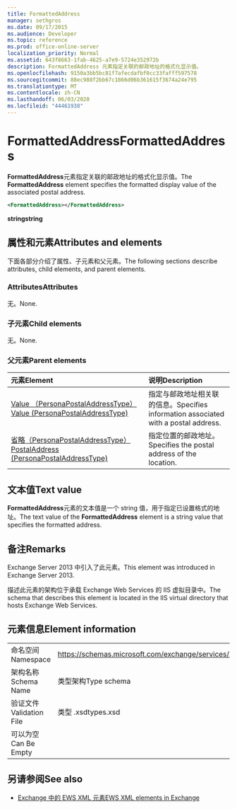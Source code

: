 ```yaml
---
title: FormattedAddress
manager: sethgros
ms.date: 09/17/2015
ms.audience: Developer
ms.topic: reference
ms.prod: office-online-server
localization_priority: Normal
ms.assetid: 643f8663-1fab-4625-a7e9-5724e352972b
description: FormattedAddress 元素指定关联的邮政地址的格式化显示值。
ms.openlocfilehash: 9150a3bb5bc81f7afecdafbf0cc33fafff597578
ms.sourcegitcommit: 88ec988f2bb67c1866d06b361615f3674a24e795
ms.translationtype: MT
ms.contentlocale: zh-CN
ms.lasthandoff: 06/03/2020
ms.locfileid: "44461938"
---
```

# <a name="formattedaddress"></a><span data-ttu-id="0966c-103">FormattedAddress</span><span class="sxs-lookup"><span data-stu-id="0966c-103">FormattedAddress</span></span>

<span data-ttu-id="0966c-104">**FormattedAddress**元素指定关联的邮政地址的格式化显示值。</span><span class="sxs-lookup"><span data-stu-id="0966c-104">The **FormattedAddress** element specifies the formatted display value of the associated postal address.</span></span> 
  
```XML
<FormattedAddress></FormattedAddress>
```

 <span data-ttu-id="0966c-105">**string**</span><span class="sxs-lookup"><span data-stu-id="0966c-105">**string**</span></span>
## <a name="attributes-and-elements"></a><span data-ttu-id="0966c-106">属性和元素</span><span class="sxs-lookup"><span data-stu-id="0966c-106">Attributes and elements</span></span>

<span data-ttu-id="0966c-107">下面各部分介绍了属性、子元素和父元素。</span><span class="sxs-lookup"><span data-stu-id="0966c-107">The following sections describe attributes, child elements, and parent elements.</span></span>
  
### <a name="attributes"></a><span data-ttu-id="0966c-108">Attributes</span><span class="sxs-lookup"><span data-stu-id="0966c-108">Attributes</span></span>

<span data-ttu-id="0966c-109">无。</span><span class="sxs-lookup"><span data-stu-id="0966c-109">None.</span></span>
  
### <a name="child-elements"></a><span data-ttu-id="0966c-110">子元素</span><span class="sxs-lookup"><span data-stu-id="0966c-110">Child elements</span></span>

<span data-ttu-id="0966c-111">无。</span><span class="sxs-lookup"><span data-stu-id="0966c-111">None.</span></span>
  
### <a name="parent-elements"></a><span data-ttu-id="0966c-112">父元素</span><span class="sxs-lookup"><span data-stu-id="0966c-112">Parent elements</span></span>

|<span data-ttu-id="0966c-113">**元素**</span><span class="sxs-lookup"><span data-stu-id="0966c-113">**Element**</span></span>|<span data-ttu-id="0966c-114">**说明**</span><span class="sxs-lookup"><span data-stu-id="0966c-114">**Description**</span></span>|
|:-----|:-----|
|[<span data-ttu-id="0966c-115">Value （PersonaPostalAddressType）</span><span class="sxs-lookup"><span data-stu-id="0966c-115">Value (PersonaPostalAddressType)</span></span>](value-personapostaladdresstype.md) <br/> |<span data-ttu-id="0966c-116">指定与邮政地址相关联的信息。</span><span class="sxs-lookup"><span data-stu-id="0966c-116">Specifies information associated with a postal address.</span></span>  <br/> |
|[<span data-ttu-id="0966c-117">省略（PersonaPostalAddressType）</span><span class="sxs-lookup"><span data-stu-id="0966c-117">PostalAddress (PersonaPostalAddressType)</span></span>](postaladdress-personapostaladdresstype.md) <br/> |<span data-ttu-id="0966c-118">指定位置的邮政地址。</span><span class="sxs-lookup"><span data-stu-id="0966c-118">Specifies the postal address of the location.</span></span>  <br/> |
   
## <a name="text-value"></a><span data-ttu-id="0966c-119">文本值</span><span class="sxs-lookup"><span data-stu-id="0966c-119">Text value</span></span>

<span data-ttu-id="0966c-120">**FormattedAddress**元素的文本值是一个 string 值，用于指定已设置格式的地址。</span><span class="sxs-lookup"><span data-stu-id="0966c-120">The text value of the **FormattedAddress** element is a string value that specifies the formatted address.</span></span> 
  
## <a name="remarks"></a><span data-ttu-id="0966c-121">备注</span><span class="sxs-lookup"><span data-stu-id="0966c-121">Remarks</span></span>

<span data-ttu-id="0966c-122">Exchange Server 2013 中引入了此元素。</span><span class="sxs-lookup"><span data-stu-id="0966c-122">This element was introduced in Exchange Server 2013.</span></span>
  
<span data-ttu-id="0966c-123">描述此元素的架构位于承载 Exchange Web Services 的 IIS 虚拟目录中。</span><span class="sxs-lookup"><span data-stu-id="0966c-123">The schema that describes this element is located in the IIS virtual directory that hosts Exchange Web Services.</span></span>
  
## <a name="element-information"></a><span data-ttu-id="0966c-124">元素信息</span><span class="sxs-lookup"><span data-stu-id="0966c-124">Element information</span></span>

|||
|:-----|:-----|
|<span data-ttu-id="0966c-125">命名空间</span><span class="sxs-lookup"><span data-stu-id="0966c-125">Namespace</span></span>  <br/> |https://schemas.microsoft.com/exchange/services/2006/types  <br/> |
|<span data-ttu-id="0966c-126">架构名称</span><span class="sxs-lookup"><span data-stu-id="0966c-126">Schema Name</span></span>  <br/> |<span data-ttu-id="0966c-127">类型架构</span><span class="sxs-lookup"><span data-stu-id="0966c-127">Type schema</span></span>  <br/> |
|<span data-ttu-id="0966c-128">验证文件</span><span class="sxs-lookup"><span data-stu-id="0966c-128">Validation File</span></span>  <br/> |<span data-ttu-id="0966c-129">类型 .xsd</span><span class="sxs-lookup"><span data-stu-id="0966c-129">types.xsd</span></span>  <br/> |
|<span data-ttu-id="0966c-130">可以为空</span><span class="sxs-lookup"><span data-stu-id="0966c-130">Can Be Empty</span></span>  <br/> ||
   
## <a name="see-also"></a><span data-ttu-id="0966c-131">另请参阅</span><span class="sxs-lookup"><span data-stu-id="0966c-131">See also</span></span>



- [<span data-ttu-id="0966c-132">Exchange 中的 EWS XML 元素</span><span class="sxs-lookup"><span data-stu-id="0966c-132">EWS XML elements in Exchange</span></span>](ews-xml-elements-in-exchange.md)

